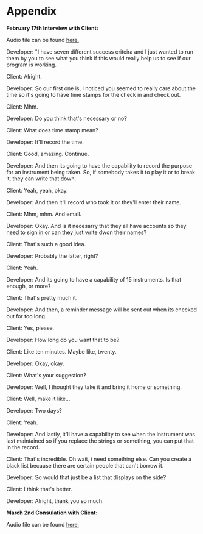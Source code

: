 Appendix
========

**February 17th Interview with Client:**

Audio file can be found [here.](https://drive.google.com/open?id=1EbuUzuqCEfs5heWXl9OmwkrnYHFIxQuA)

Developer: "I have seven different success criteira and I just wanted to run them by you to see what you think if this would really help us to see if our program is working.

Client: Alright.

Developer: So our first one is, I noticed you seemed to really care about the time so it's going to have time stamps for the check in and check out.

Client: Mhm.

Developer: Do you think that's necessary or no?

Client: What does time stamp mean?

Developer: It'll record the time.

Client: Good, amazing. Continue.

Developer: And then its going to have the capability to record the purpose for an instrument being taken. So, if somebody takes it to play it or to break it, they can write that down.

Client: Yeah, yeah, okay.

Developer: And then it'll record who took it or they'll enter their name.

Client: Mhm, mhm. And email.

Developer: Okay. And is it necesarry that they all have accounts so they need to sign in or can they just write dwon their names?

Client: That's such a good idea. 

Developer: Probably the latter, right?

Client: Yeah.

Developer: And its going to have a capability of 15 instruments. Is that enough, or more?

Client: That's pretty much it.

Developer: And then, a reminder message will be sent out when its checked out for too long.

Client: Yes, please.

Developer: How long do you want that to be?

Client: Like ten minutes. Maybe like, twenty.

Developer: Okay, okay.

Client: What's your suggestion?

Developer: Well, I thought they take it and bring it home or something.

Client: Well, make it like...

Developer: Two days?

Client: Yeah.

Developer: And lastly, it'll have a capability to see when the instrument was last maintained so if you replace the strings or something, you can put that in the record.

Client: That's incredible. Oh wait, i need something else. Can you create a black list because there are certain people that can't borrow it.

Developer: So would that just be a list that displays on the side?

Client: I think that's better. 

Developer: Alright, thank you so much.

**March 2nd Consulation with Client:**

Audio file can be found [here.](https://drive.google.com/file/d/1rw79ZjRrTD2VIuh_Bot0Jum8cKlU6a0U/view?usp=sharing)

